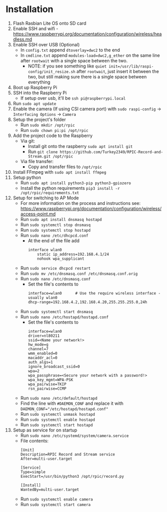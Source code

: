 # Installation
1. Flash Rasbian Lite OS onto SD card
2. Enable SSH and wifi - https://www.raspberrypi.org/documentation/configuration/wireless/headless.md
3. Enable SSH over USB (Optional)
    - In `config.txt` append `dtoverlay=dwc2` to the end
    - In `cmdline.txt` append `modules-load=dwc2,g_ether` on the same line after `rootwait` with a single space between the two.
        - NOTE: if you see something like `quiet init=/usr/lib/raspi-config/init_resize.sh` after `rootwait`, just insert it between the two, but still making sure there is a single space between everything
4. Boot up Raspberry Pi
5. SSH into the Raspberry Pi
    - If setup over usb, it'll be `ssh pi@raspberrypi.local`
6. Run `sudo apt update`
7. Enable the camera (If using CSI camera port) with `sudo raspi-config` -> `Interfacing Options` -> `Camera`
7. Setup the project's folder
    - Run `sudo mkdir /opt/rpic`
    - Run `sudo chown pi:pi /opt/rpic`
8. Add the project code to the Raspberry
    - Via git:
        - Install git onto the raspberry `sudo apt install git`
        - Run `git clone https://github.com/Turkey2349/RPIC-Record-and-Stream.git /opt/rpic`
    - Via file transfer:
        - Copy and transfer files to `/opt/rpic`
9. Install FFmpeg with `sudo apt install ffmpeg`
10. Setup python
    - Run `sudo apt install python3-pip python3-gpiozero`
    - Install the python requirements `pip3 install -r /opt/rpic/requirements.txt`
11. Setup for switching to AP Mode
    - For more information on the process and instructions see: https://www.raspberrypi.org/documentation/configuration/wireless/access-point.md
    - Run `sudo apt install dnsmasq hostapd`
    - Run `sudo systemctl stop dnsmasq`
    - Run `sudo systemctl stop hostapd`
    - Run `sudo nano /etc/dhcpcd.conf`
        - At the end of the file add
            ```
            interface wlan0
                static ip_address=192.168.4.1/24
                nohook wpa_supplicant
            ```
    - Run `sudo service dhcpcd restart`
    - Run `sudo mv /etc/dnsmasq.conf /etc/dnsmasq.conf.orig`
    - Run `sudo nano /etc/dnsmasq.conf`
        - Set the file's contents to
            ```
            interface=wlan0      # Use the require wireless interface - usually wlan0
            dhcp-range=192.168.4.2,192.168.4.20,255.255.255.0,24h
            ```
    - Run `sudo systemctl start dnsmasq`
    - Run `sudo nano /etc/hostapd/hostapd.conf`
        - Set the file's contents to
            ```
            interface=wlan0
            driver=nl80211
            ssid=<Name your network!>
            hw_mode=g
            channel=7
            wmm_enabled=0
            macaddr_acl=0
            auth_algs=1
            ignore_broadcast_ssid=0
            wpa=2
            wpa_passphrase=<Secure your network with a password!>
            wpa_key_mgmt=WPA-PSK
            wpa_pairwise=TKIP
            rsn_pairwise=CCMP
            ```
    - Run `sudo nano /etc/default/hostapd`
    - Find the line with `#DAEMON_CONF` and replace it with `DAEMON_CONF="/etc/hostapd/hostapd.conf"`
    - Run `sudo systemctl unmask hostapd`
    - Run `sudo systemctl enable hostapd`
    - Run `sudo systemctl start hostapd`
12. Setup as service for on startup
    - Run `sudo nano /etc/systemd/system/camera.service`
    - File contents:
        ```
        [Unit]
        Description=RPIC Record and Stream service
        After=multi-user.target

        [Service]
        Type=simple
        ExecStart=/usr/bin/python3 /opt/rpic/record.py

        [Install]
        WantedBy=multi-user.target
        ```
    - Run `sudo systemctl enable camera`
    - Run `sudo systemctl start camera`
